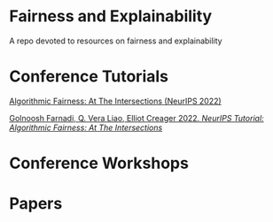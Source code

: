 # Fairness and Explainability
A repo devoted to resources on fairness and explainability

# Conference Tutorials

[Algorithmic Fairness: At The Intersections (NeurIPS 2022)](https://neurips.cc/virtual/2022/tutorial/55815)

[Golnoosh Farnadi, Q. Vera Liao, Elliot Creager 2022. *NeurIPS Tutorial: Algorithmic Fairness: At The Intersections*](https://neurips.cc/virtual/2022/tutorial/55815)


# Conference Workshops

# Papers

